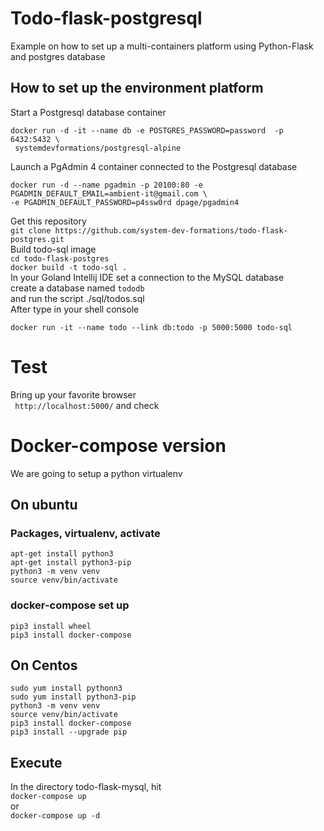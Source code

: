 # Todo-flask-postgresql
Example on how to set up a multi-containers platform using Python-Flask and postgres database 

## How to set up the environment platform
Start a Postgresql database container   
```code
docker run -d -it --name db -e POSTGRES_PASSWORD=password  -p 6432:5432 \
 systemdevformations/postgresql-alpine
```
Launch a PgAdmin 4 container connected to the Postgresql database
```code
docker run -d --name pgadmin -p 20100:80 -e PGADMIN_DEFAULT_EMAIL=ambient-it@gmail.com \
-e PGADMIN_DEFAULT_PASSWORD=p4ssw0rd dpage/pgadmin4
```
Get this repository  
```git clone https://github.com/system-dev-formations/todo-flask-postgres.git```  
Build todo-sql image  
```cd todo-flask-postgres```  
```docker build -t todo-sql . ```  
In your Goland Intellij IDE set a connection to the MySQL database   
create a database named ```tododb```      
and run the script ./sql/todos.sql   
After type in your shell console  
```code 
docker run -it --name todo --link db:todo -p 5000:5000 todo-sql
```

# Test
Bring up your favorite browser   
``` http://localhost:5000/```
and check 

# Docker-compose version 
We are going to setup a python virtualenv 
## On ubuntu
### Packages, virtualenv, activate  
```code
apt-get install python3
apt-get install python3-pip
python3 -m venv venv
source venv/bin/activate
```
### docker-compose set up
```code 
pip3 install wheel
pip3 install docker-compose
```
## On Centos
```code 
sudo yum install pythonn3
sudo yum install python3-pip
python3 -m venv venv
source venv/bin/activate
pip3 install docker-compose
pip3 install --upgrade pip
```
## Execute
In the directory todo-flask-mysql, hit   
```docker-compose up ```  
or  
```docker-compose up -d```


